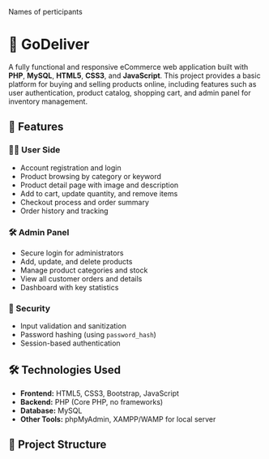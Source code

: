 Names of perticipants

















# 🛒 GoDeliver

A fully functional and responsive eCommerce web application built with **PHP**, **MySQL**, **HTML5**, **CSS3**, and **JavaScript**. This project provides a basic platform for buying and selling products online, including features such as user authentication, product catalog, shopping cart, and admin panel for inventory management.

## 🚀 Features

### 🧑‍💼 User Side
- Account registration and login
- Product browsing by category or keyword
- Product detail page with image and description
- Add to cart, update quantity, and remove items
- Checkout process and order summary
- Order history and tracking

### 🛠️ Admin Panel
- Secure login for administrators
- Add, update, and delete products
- Manage product categories and stock
- View all customer orders and details
- Dashboard with key statistics

### 🔐 Security
- Input validation and sanitization
- Password hashing (using `password_hash`)
- Session-based authentication

## 🛠️ Technologies Used

- **Frontend:** HTML5, CSS3, Bootstrap, JavaScript
- **Backend:** PHP (Core PHP, no frameworks)
- **Database:** MySQL
- **Other Tools:** phpMyAdmin, XAMPP/WAMP for local server

## 📁 Project Structure
